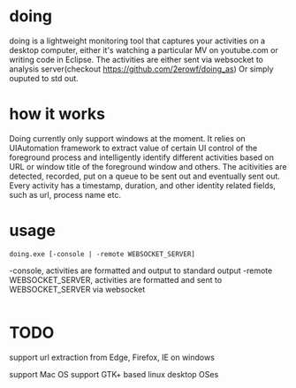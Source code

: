 # doing
doing is a lightweight monitoring tool that captures your activities on a desktop computer, either it's watching a particular MV on youtube.com or writing code in Eclipse. The activities are either sent via websocket to analysis server(checkout https://github.com/2erowf/doing_as) Or simply ouputed to std out.  
# how it works
Doing currently only support windows at the moment. It relies on UIAutomation framework to extract value of certain UI control of the foreground process and intelligently identify different activities based on URL or window title of the foreground window and others. The acitivities are detected, recorded, put on a queue to be sent out and eventually sent out. Every activity has a timestamp, duration, and other identity related fields, such as url, process name etc. 
# usage
```
doing.exe [-console | -remote WEBSOCKET_SERVER]
```
-console, activities are formatted and output to standard output
-remote WEBSOCKET_SERVER, activities are formatted and sent to WEBSOCKET_SERVER via websocket
```
```
# TODO
support url extraction from Edge, Firefox, IE on windows

support Mac OS
support GTK+ based linux desktop OSes
